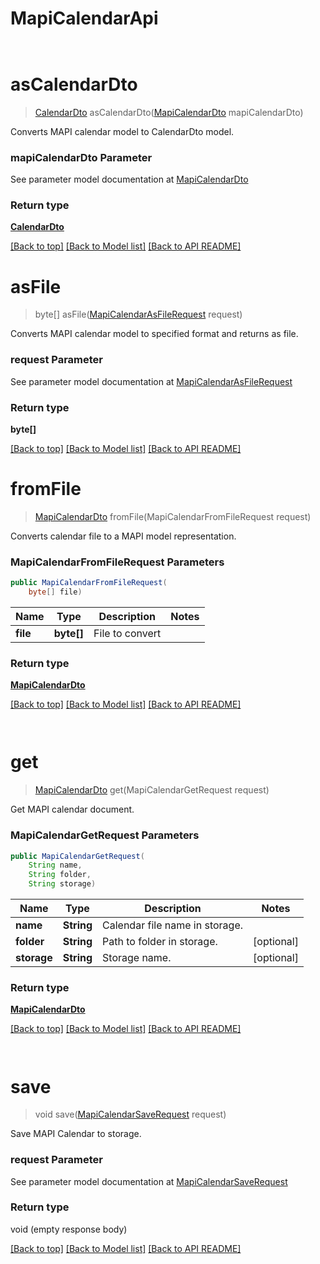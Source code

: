 # MapiCalendarApi

            ﻿
<a name="asCalendarDto"></a>
# asCalendarDto
> [CalendarDto](CalendarDto.md) asCalendarDto([MapiCalendarDto](MapiCalendarDto.md) mapiCalendarDto)

Converts MAPI calendar model to CalendarDto model.             

### mapiCalendarDto Parameter

See parameter model documentation at [MapiCalendarDto](MapiCalendarDto.md)

### Return type

[**CalendarDto**](CalendarDto.md)

[[Back to top]](#) [[Back to Model list]](Model.md) [[Back to API README]](README.md)
            ﻿
<a name="asFile"></a>
# asFile
> byte[] asFile([MapiCalendarAsFileRequest](MapiCalendarAsFileRequest.md) request)

Converts MAPI calendar model to specified format and returns as file.             

### request Parameter

See parameter model documentation at [MapiCalendarAsFileRequest](MapiCalendarAsFileRequest.md)

### Return type

**byte[]**

[[Back to top]](#) [[Back to Model list]](Model.md) [[Back to API README]](README.md)
            ﻿
<a name="fromFile"></a>
# **fromFile**
> [MapiCalendarDto](MapiCalendarDto.md) fromFile(MapiCalendarFromFileRequest request)

Converts calendar file to a MAPI model representation.             

### **MapiCalendarFromFileRequest** Parameters
```java
public MapiCalendarFromFileRequest(
    byte[] file)
```

Name | Type | Description | Notes
---- | ---- | ----------- | -----
 **file** | **byte[]**| File to convert |

### Return type

[**MapiCalendarDto**](MapiCalendarDto.md)

[[Back to top]](#) [[Back to Model list]](Model.md) [[Back to API README]](README.md)

            ﻿
<a name="get"></a>
# **get**
> [MapiCalendarDto](MapiCalendarDto.md) get(MapiCalendarGetRequest request)

Get MAPI calendar document.             

### **MapiCalendarGetRequest** Parameters
```java
public MapiCalendarGetRequest(
    String name, 
    String folder, 
    String storage)
```

Name | Type | Description | Notes
---- | ---- | ----------- | -----
 **name** | **String**| Calendar file name in storage. |
 **folder** | **String**| Path to folder in storage. | [optional]
 **storage** | **String**| Storage name. | [optional]

### Return type

[**MapiCalendarDto**](MapiCalendarDto.md)

[[Back to top]](#) [[Back to Model list]](Model.md) [[Back to API README]](README.md)

            ﻿
<a name="save"></a>
# save
> void save([MapiCalendarSaveRequest](MapiCalendarSaveRequest.md) request)

Save MAPI Calendar to storage.             

### request Parameter

See parameter model documentation at [MapiCalendarSaveRequest](MapiCalendarSaveRequest.md)

### Return type

void (empty response body)

[[Back to top]](#) [[Back to Model list]](Model.md) [[Back to API README]](README.md)
